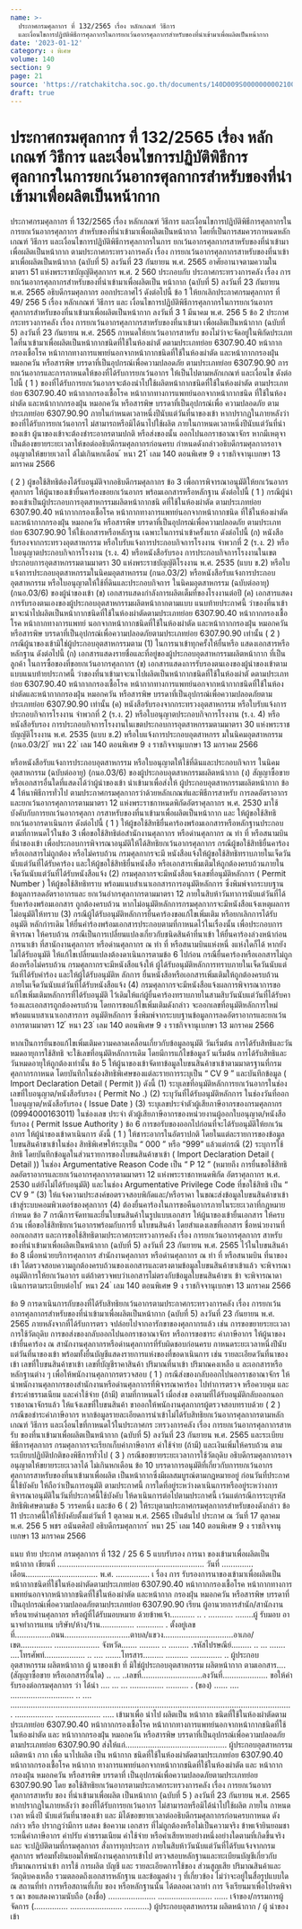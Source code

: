 ```yaml
---
name: >-
  ประกาศกรมศุลกากร ที่ 132/2565 เรื่อง หลักเกณฑ์ วิธีการ
  และเงื่อนไขการปฏิบัติพิธีการศุลกากรในการยกเว้นอากรศุลกากรสำหรับของที่นำเข้ามาเพื่อผลิตเป็นหน้ากาก
date: '2023-01-12'
category: ง พิเศษ
volume: 140
section: 9
page: 21
source: 'https://ratchakitcha.soc.go.th/documents/140D009S0000000002100.pdf'
draft: true
---
```


# ประกาศกรมศุลกากร ที่ 132/2565 เรื่อง หลักเกณฑ์ วิธีการ และเงื่อนไขการปฏิบัติพิธีการศุลกากรในการยกเว้นอากรศุลกากรสำหรับของที่นำเข้ามาเพื่อผลิตเป็นหน้ากาก

ประกาศกรมศุลกากร ที่ 132/2565 เรื่อง หลักเกณฑ์ วิธีการ และเงื่อนไขการปฏิบัติพิธีการศุลกากรในการยกเว้นอากรศุลกากร สำหรับของที่นำเข้ามาเพื่อผลิตเป็นหน้ากาก โดยที่เป็นการสมควรกาหนดหลักเกณฑ์ วิธีการ และเงื่อนไขการปฏิบัติพิธีการศุลกากรในการ ยกเว้นอากรศุลกากรสาหรับของที่นำเข้ามาเพื่อผลิตเป็นหน้ากาก ตามประกาศกระทรวงการคลัง เรื่อง การยกเว้นอากรศุลกากรสาหรับของที่นาเข้ามาเพื่อผลิตเป็นหน้ากาก (ฉบับที่ 5) ลงวันที่ 23 กันยายน พ.ศ. 2565 อาศัยอานาจตามความในมาตรา 51 แห่งพระราชบัญญัติศุลกากร พ.ศ. 2 560 ประกอบกับ ประกาศกระทรวงการคลัง เรื่อง การยกเว้นอากรศุลกากรสำหรับของที่นำเข้ามาเพื่อผลิตเป็น หน้ากาก (ฉบับที่ 5) ลงวันที่ 23 กันยายน พ.ศ. 2565 อธิบดีกรมศุลกากร ออกประกาศไว้ ดังต่อไปนี้ ข้อ 1 ให้ยกเลิกประกาศกรมศุลกากร ที่ 49/ 256 5 เรื่อง หลักเกณฑ์ วิธีการ และ เงื่อนไขการปฏิบัติพิธีการศุลกากรในการยกเว้นอากรศุลกากรสำหรับของที่นาเข้ามาเพื่อผลิตเป็นหน้ากาก ลงวันที่ 3 1 มีนาคม พ.ศ. 256 5 ข้อ 2 ประกาศกระทรวงการคลัง เรื่อง การยกเว้นอากรศุลกากรสาหรับของที่นาเข้ามา เพื่อผลิตเป็นหน้ากาก (ฉบับที่ 5) ลงวันที่ 23 กันยายน พ.ศ. 2565 กาหนดให้ยกเว้นอากรสาหรับ ของไม่ว่าจะจัดอยู่ในพิกัดประเภทใดที่นาเข้ามาเพื่อผลิตเป็นหน้ากากชนิดที่ใช้ในห้องผ่าตั ดตามประเภทย่อย 6307.90.40 หน้ากากกรองเชื้อโรค หน้ากากทางการแพทย์นอกจากหน้ากากชนิดที่ใช้ในห้องผ่าตัด และหน้ากากกรองฝุ่น หมอกควัน หรือสารพิษ บรรดาที่เป็นอุปกรณ์เพื่อความปลอดภัย ตามประเภทย่อย 6307.90.90 การยกเว้นอากรและการกาหนดให้ของที่ได้รับการยกเว้นอากร ให้เป็นไปตามหลักเกณฑ์ และเงื่อนไข ดังต่อไปนี้ ( 1 ) ของที่ได้รับการยกเว้นอากรจะต้องนำไปใช้ผลิตหน้ากากชนิดที่ใช้ในห้องผ่าตัด ตามประเภทย่อย 6307.90.40 หน้ากากกรองเชื้อโรค หน้ากากทางการแพทย์นอกจากหน้ากากชนิด ที่ใช้ในห้องผ่าตัด และหน้ากากกรองฝุ่น หมอกควัน หรือสารพิษ บรรดาที่เป็นอุปกรณ์เพื่อ ความปลอดภัย ตามประเภทย่อย 6307.90.90 ภายในกำหนดเวลาหนึ่งปีนับแต่วันที่นาของเข้า หากปรากฏในภายหลังว่า ของที่ได้รับการยกเว้นอากรไ ม่สามารถหรือมิได้นาไปใช้ผลิต ภายในกาหนดเวลาหนึ่งปีนับแต่วันที่นำของเข้า ผู้นาของเข้าจะต้องชำระอากรตามปกติ หรือส่งของนั้น ออกไปนอกราชอาณาจักร หากมีเหตุจาเป็นต้องขยายระยะเวลาให้ขอต่ออธิบดีกรมศุลกากรก่อนครบ กำหนดดังกล่าวอธิบดีกรมศุลกากรอาจอนุญาตให้ขยายเวลาไ ด้ไม่เกินหกเดือน ้ หนา 21 ่ เลม 140 ตอนพิเศษ 9 ง ราชกิจจานุเบกษา 13 มกราคม 2566

( 2 ) ผู้ขอใช้สิทธิต้องได้รับอนุมัติจากอธิบดีกรมศุลกากร ข้อ 3 เพื่อการพิจารณาอนุมัติให้ยกเว้นอากรศุลกากร ให้ผู้นาของเข้ายื่นคาร้องขอยกเว้นอากร พร้อมเอกสารหรือหลักฐาน ดังต่อไปนี้ ( 1 ) กรณีผู้นำของเข้าเป็นผู้ประกอบการอุตสาหกรรมผลิตหน้ากากชนิ ดที่ใช้ในห้องผ่าตัด ตามประเภทย่อย 6307.90.40 หน้ากากกรองเชื้อโรค หน้ากากทางการแพทย์นอกจากหน้ากากชนิด ที่ใช้ในห้องผ่าตัด และหน้ากากกรองฝุ่น หมอกควัน หรือสารพิษ บรรดาที่เป็นอุปกรณ์เพื่อความปลอดภัย ตามประเภทย่อย 6307.90.90 ให้ใช้เอกสารหรือหลักฐาน เฉพาะในการนำเข้าครั้งแรก ดังต่อไปนี้ (ก) หนังสือรับรองจากกระทรวงอุตสาหกรรม หรือใบรับแจ้งการประกอบกิจการโรงงาน จำพวกที่ 2 (ร.ง. 2) หรือใบอนุญาตประกอบกิจการโรงงาน (ร.ง. 4) หรือหนังสือรับรอง การประกอบกิจการโรงงานในเขตประกอบการอุตสาหกรรมตามมาตรา 30 แห่งพระราชบัญญัติโรงงาน พ.ศ. 2535 (แบบ ข.2) หรือใบแจ้งการประกอบอุตสาหกรรมในนิคมอุตสาหกรรม (กนอ.03/2) หรือหนังสือรับแจ้งการประกอบอุตสาหกรรม หรือใบอนุญาตให้ใช้ที่ดินและประกอบกิจการ ในนิคมอุตสาหกรรม (ฉบับต่ออายุ) (กนอ.03/6) ของผู้นำของเข้า (ข) เอกสารแสดงกำลังการผลิตเต็มที่ของโรงงานต่อปี (ค) เอกสารแสดงการรับรองตนเองของผู้ประกอบอุตสาหกรรมผลิตหน้ากากตามแบบ แนบท้ายประกาศนี้ ว่าของที่นาเข้ามาจะนำไปผลิตเป็นหน้ากากชนิดที่ใช้ในห้องผ่าตัดตามประเภทย่อย 6307.90.40 หน้ากากกรองเชื้อโรค หน้ากากทางการแพทย์ นอกจากหน้ากากชนิดที่ใช้ในห้องผ่าตัด และหน้ากากกรองฝุ่น หมอกควัน หรือสารพิษ บรรดาที่เป็นอุปกรณ์เพื่อความปลอดภัยตามประเภทย่อย 6307.90.90 เท่านั้น ( 2 ) กรณีผู้นาของเข้ามิใช่ผู้ประกอบอุตสาหกรรมตาม (1) ในการนาเข้าทุกครั้งให้ยื่นหรือ แสดงเอกสารหรือหลักฐาน ดังต่อไปนี้ (ก) เอกสารแสดงรายชื่อและที่อยู่ของผู้ประกอบอุตสาหกรรมผลิตหน้ากาก ที่เป็นลูกค้า ในการซื้อของที่ขอยกเว้นอากรศุลกากร (ข) เอกสารแสดงการรับรองตนเองของผู้นำของเข้าตามแบบแนบท้ายประกาศนี้ ว่าของที่นาเข้ามาจะนาไปผลิตเป็นหน้ากากชนิดที่ใช้ในห้องผ่าตั ดตามประเภทย่อย 6307.90.40 หน้ากากกรองเชื้อโรค หน้ากากทางการแพทย์นอกจากหน้ากากชนิดที่ใช้ในห้องผ่าตัดและหน้ากากกรองฝุ่น หมอกควัน หรือสารพิษ บรรดาที่เป็นอุปกรณ์เพื่อความปลอดภัยตามประเภทย่อย 6307.90.90 เท่านั้น (ค) หนังสือรับรองจากกระทรวงอุตสาหกรรม หรือใบรับแจ้งการประกอบกิจการโรงงาน จำพวกที่ 2 (ร.ง. 2) หรือใบอนุญาตประกอบกิจการโรงงาน (ร.ง. 4) หรือหนังสือรับรอง การประกอบกิจการโรงงานในเขตประกอบการอุตสาหกรรมตามมาตรา 30 แห่งพระราชบัญญัติโรงงาน พ.ศ. 2535 (แบบ ข.2) หรือใบแจ้งการประกอบอุตสาหกรร มในนิคมอุตสาหกรรม (กนอ.03/2) ้ หนา 22 ่ เลม 140 ตอนพิเศษ 9 ง ราชกิจจานุเบกษา 13 มกราคม 2566

หรือหนังสือรับแจ้งการประกอบอุตสาหกรรม หรือใบอนุญาตให้ใช้ที่ดินและประกอบกิจการ ในนิคมอุตสาหกรรม (ฉบับต่ออายุ) (กนอ.03/6) ของผู้ประกอบอุตสาหกรรมผลิตหน้ากาก (ง) สัญญาซื้อขายหรือเอกสารอื่นใดที่แสดงได้ว่าผู้นำของเข้า นำเข้ามาเพื่อส่งให้ ผู้ประกอบอุตสาหกรรมผลิตหน้ากาก ข้อ 4 ให้นาพิธีการทั่วไป ตามประกาศกรมศุลกากรว่าด้วยหลักเกณฑ์และพิธีการสาหรับ การลดอัตราอากรและยกเว้นอากรศุลกากรตามมาตรา 12 แห่งพระราชกาหนดพิกัดอัตราศุลกากร พ.ศ. 2530 มาใช้บังคับกับการยกเว้นอากรศุลกา กรสาหรับของที่นาเข้ามาเพื่อผลิตเป็นหน้ากาก และ ให้ผู้ขอใช้สิทธิยกเว้นอากรดาเนินการ ดังต่อไปนี้ ( 1 ) ให้ผู้ขอใช้สิทธิยื่นคาร้องพร้อมเอกสารหรือหลักฐานประกอบตามที่กาหนดไว้ในข้อ 3 เพื่อขอใช้สิทธิต่อสำนักงานศุลกากร หรือด่านศุลกากร ณ ท่า ที่ หรือสนามบิน ที่นำของเข้า เพื่อประกอบการพิจารณาอนุมัติให้ได้สิทธิยกเว้นอากรศุลกากร กรณีผู้ขอใช้สิทธิยื่นคาร้องหรือเอกสารไม่ถูกต้อง หรือไม่ครบถ้วน กรมศุลกากรจะมี หนังสือแจ้งให้ผู้ขอใช้สิทธิทราบภายในเจ็ดวันนับแต่วันที่ได้รับคาร้อง และให้ผู้ขอใช้สิทธิยื่นหนังสือ หรือเอกสารเพิ่มเติมให้ถูกต้องครบถ้วนภายในเจ็ดวันนับแต่วันที่ได้รับหนังสือแจ้ง (2) กรมศุลกากรจะมีหนังสือแจ้งเลขที่อนุมัติหลักการ ( Permit Number ) ให้ผู้ขอใช้สิทธิทราบ พร้อมแนบสำเนาเอกสารการอนุมัติหลักการ ซึ่งพิมพ์จากระบบฐานข้อมูลการลดอัตราอากรและ ยกเว้นอำกรศุลกากรตามมาตรา 12 ภายในสิบห้าวันทาการนับแต่วันที่ได้รับคาร้องพร้อมเอกสาร ถูกต้องครบถ้วน หากไม่อนุมัติหลักการกรมศุลกากรจะมีหนังสือแจ้งเหตุผลการไม่อนุมัติให้ทราบ (3) กรณีผู้ได้รับอนุมัติหลักการยื่นคาร้องขอแก้ไขเพิ่มเติม หรือยกเลิกการได้รับอนุมัติ หลักกำรเดิม ให้ยื่นคำร้องพร้อมเอกสารประกอบตามที่กาหนดไว้ในเรื่องนั้น เพื่อประกอบการพิจารณา ให้ครบถ้วน กรณีเป็นการเปลี่ยนแปลงเกี่ยวกับชนิดสินค้าที่นาเข้า ให้ยื่นคาร้องล่วงหน้าก่อนการนาเข้า ที่สานักงานศุลกากร หรือด่านศุลกากร ณ ท่า ที่ หรือสนามบินแห่งหนึ่ งแห่งใดก็ได้ หากยังไม่ได้รับอนุมัติ ให้แก้ไขเปลี่ยนแปลงต้องดาเนินการตามข้อ 6 ไปก่อน กรณียื่นคาร้องหรือเอกสารไม่ถูกต้องหรือไม่ครบถ้วน กรมศุลกากรจะมีหนังสือแจ้งให้ ผู้ได้รับอนุมัติหลักการทราบภายในเจ็ดวันนับแต่วันที่ได้รับคำร้อง และให้ผู้ได้รับอนุมัติห ลักการ ยื่นหนังสือหรือเอกสารเพิ่มเติมให้ถูกต้องครบถ้วนภายในเจ็ดวันนับแต่วันที่ได้รับหนังสือแจ้ง (4) กรมศุลกากรจะมีหนังสือแจ้งผลการพิจารณาการขอแก้ไขเพิ่มเติมหลักการที่ได้รับอนุมัติ ไว้เดิมให้แก่ผู้ยื่นคาร้องทราบภายในสามสิบวันนับแต่วันที่ได้รับคาร้องและเอกสารถูกต้องครบถ้วน โดยการขอแก้ไขเพิ่มเติมดังกล่าว จะออกเลขที่อนุมัติหลักการใหม่พร้อมแนบสาเนาเอกสารการ อนุมัติหลักการ ซึ่งพิมพ์จากระบบฐานข้อมูลการลดอัตราอากรและยกเว้นอากรตามมาตรา 12 ้ หนา 23 ่ เลม 140 ตอนพิเศษ 9 ง ราชกิจจานุเบกษา 13 มกราคม 2566

หากเป็นการยื่นขอแก้ไขเพิ่มเติมความคลาดเคลื่อนเกี่ยวกับข้อมูลอนุมัติ วันเริ่มต้น การได้รับสิทธิและวันหมดอายุการใช้สิทธิ จะใช้เลขที่อนุมัติหลักการเดิม โดยมีการแก้ไขข้อมูลวั นเริ่มต้น การได้รับสิทธิและวันหมดอายุให้ถูกต้องเท่านั้น ข้อ 5 ให้ผู้นาของเข้าจัดทาข้อมูลใบขนสินค้าขาเข้าตามมาตรฐานที่กรมศุลกากรกาหนด โดยบันทึกในช่องสิทธิพิเศษของแต่ละรายการระบุเป็น “ CV 9 ” และบันทึกข้อมูล ( Import Declaration Detail ( Permit )) ดังนี้ (1) ระบุเลขที่อนุมัติหลักการยกเว้นอากรในช่องเลขที่ใบอนุญาต/หนังสือรับรอง ( Permit No .) (2) ระบุวันที่ได้รับอนุมัติหลักการ ในช่องวันที่ออกใบอนุญาต/หนังสือรับรอง ( Issue Date ) (3) ระบุเลขประจำตัวผู้เสียภาษีอากรของกรมศุลกากร (0994000163011) ในช่องเลข ประจำ ตัวผู้เสียภาษีอากรของหน่วยงานผู้ออกใบอนุญาต/หนังสือรับรอง ( Permit Issue Authority ) ข้อ 6 การขอรับของออกไปก่อนที่จะได้รับอนุมัติให้ยกเว้นอากร ให้ผู้นำของเข้าดาเนินการ ดังนี้ ( 1 ) ให้ชาระอากรในอัตราปกติ โดยในแต่ละรายการของข้อมูลใบขนสินค้าขาเข้าในช่อง สิทธิพิเศษให้ระบุเป็น “ 000 ” หรือ “999” แล้วแต่กรณี (2) ระบุการใช้สิทธิ โดยบันทึกข้อมูลในส่วนรายการของใบขนสินค้าขาเข้า ( Import Declaration Detail ( Detail )) ในช่อง Argumentative Reason Code เป็น “ P 12 ” (หมายถึง การยื่นขอใช้สิทธิลดอัตราอากรและยกเว้นอากรศุลกากรตามมาตรา 12 แห่งพระราชกาหนดพิกัด อัตราศุลกากร พ.ศ. 2530 แต่ยังไม่ได้รับอนุมัติ) และในช่อง Argumentative Privilege Code ที่ขอใช้สิทธิ เป็น “ CV 9 ” (3) ให้แจ้งความประสงค์ขอตรวจสอบพิกัดและ/หรือราคา ในขณะส่งข้อมูลใบขนสินค้าขาเข้า เข้าสู่ระบบคอมพิวเตอร์ของศุลกากร (4) ต้องยื่นคาร้องในการขอคืนอากรภายในระยะเวลาที่กฎหมายกำหนด ข้อ 7 กรณีการจัดทาและยื่นใบขนสินค้าในรูปแบบเอกสาร ให้ผู้นาของเข้ายื่นเอกสาร ให้ครบถ้วน เพื่อขอใช้สิทธิยกเว้นอากรพร้อมกับการยื่ นใบขนสินค้า โดยสำแดงเลขที่เอกสาร ชื่อหน่วยงานที่ออกเอกสาร และการขอใช้สิทธิตามประกาศกระทรวงการคลัง เรื่อง การยกเว้นอากรศุลกากร สาหรับของที่นำเข้ามาเพื่อผลิตเป็นหน้ากาก (ฉบับที่ 5) ลงวันที่ 23 กันยายน พ.ศ. 2565 ไว้ในใบขนสินค้า ข้อ 8 เมื่อหน่วยบริการศุลกากร สำนักงานศุลกากร หรือด่านศุลกากร ณ ท่า ที่ หรือสนามบิน ที่นาของเข้า ได้ตรวจสอบความถูกต้องครบถ้วนของเอกสารและตรงตามข้อมูลใบขนสินค้าขาเข้าแล้ว จะพิจารณาอนุมัติการให้ยกเว้นอากร แต่ถ้าตรวจพบว่าเอกสารไม่ตรงกับข้อมูลใบขนสินค้าขาเ ข้า จะพิจารณาดาเนินการตามระเบียบต่อไป ้ หนา 24 ่ เลม 140 ตอนพิเศษ 9 ง ราชกิจจานุเบกษา 13 มกราคม 2566

ข้อ 9 การดาเนินการกับของที่ได้รับสิทธิยกเว้นอากรตามประกาศกระทรวงการคลัง เรื่อง การยกเว้นอากรศุลกากรสำหรับของที่นำเข้ามาเพื่อผลิตเป็นหน้ากาก (ฉบับที่ 5) ลงวันที่ 23 กันยายน พ.ศ. 2565 ภายหลังจากที่ได้รับการตรว จปล่อยไปจากอารักขาของศุลกากรแล้ว เช่น การขอขยายระยะเวลาการใช้วัตถุดิบ การขอส่งของกลับออกไปนอกราชอาณาจักร หรือการขอชาระ ค่าภาษีอากร ให้ผู้นาของเข้ายื่นคาร้อง ณ สานักงานศุลกากรหรือด่านศุลกากรที่รับผิดชอบก่อนครบ กาหนดระยะเวลาหนึ่งปีนับแต่วันที่นาของเข้า พร้อมทั้งยื่นบัญชีแสดงรายการแห่งของที่ขอดาเนินการ เช่น รายละเอียดวันที่นาของเข้า เลขที่ใบขนสินค้าขาเข้า เลขที่บัญชีราคาสินค้า ปริมาณที่นาเข้า ปริมาณคงเหลือ แ ละเอกสารหรือหลักฐานต่าง ๆ เพื่อให้พนักงานศุลกากรตรวจสอบ ( 1 ) กรณีส่งของกลับออกไปนอกราชอาณาจักร ให้นำพนักงานศุลกากรของสำนักงานหรือด่านศุลกากรที่พิจารณาคาร้อง ไปทำการตรวจ หรือควบคุม และชำระค่าธรรมเนียม และค่าใช้จ่าย (ถ้ามี) ตามที่กาหนดไว้ เมื่อส่งข องตามที่ได้รับอนุมัติกลับออกนอกราชอาณาจักรแล้ว ให้แจ้งเลขที่ใบขนสินค้า ขาออกให้พนักงานศุลกากรผู้ตรวจสอบทราบด้วย ( 2 ) กรณีขอชำระค่าภาษีอากร หากข้อมูลรายละเอียดการนำเข้าไม่ได้รับสิทธิยกเว้นอากรศุลกากรตามหลักเกณฑ์ วิธีการ และเงื่อนไขที่กาหนดไว้ในประกาศกร ะทรวงการคลัง เรื่อง การยกเว้นอากรศุลกากรสาหรับ ของที่นาเข้ามาเพื่อผลิตเป็นหน้ากาก (ฉบับที่ 5) ลงวันที่ 23 กันยายน พ.ศ. 2565 และระเบียบ พิธีการศุลกากร กรมศุลกากรจะเรียกเก็บค่าภาษีอากร ค่าใช้จ่าย (ถ้ามี) และเงินเพิ่มให้ครบถ้วน ตามระเบียบปฏิบัติปกติของพิธีการทั่วไป ( 3 ) กรณีขอขยายระยะเวลาการใช้วัตถุดิบ อธิบดีกรมศุลกากรอาจอนุญาตให้ขยายระยะเวลาได้ ไม่เกินหกเดือน ข้อ 10 บรรดาการอนุมัติที่เกี่ยวกับการยกเว้นอากรศุลกากรสาหรับของที่นาเข้ามาเพื่อผลิต เป็นหน้ากากซึ่งมีผลสมบูรณ์ตามกฎหมายอยู่ ก่อนวันที่ประกาศนี้ใช้บังคับ ให้ถือว่าเป็นการอนุมัติ ตามประกาศนี้ การใดที่อยู่ระหว่างดาเนินการหรืออยู่ระหว่างการพิจารณาอนุมัติในวันที่ประกาศนี้ใช้บังคับ ให้ดาเนินการต่อไปตามประกาศนี้ เว้นแต่กรณีการระบุรหัสสิทธิพิเศษตามข้อ 5 วรรคหนึ่ง และข้อ 6 ( 2) ให้ระบุตามประกาศกรมศุลกากรสำหรับของดังกล่าว ข้อ 11 ประกาศนี้ให้ใช้บังคับตั้งแต่วันที่ 1 ตุลาคม พ.ศ. 2565 เป็นต้นไป ประกาศ ณ วันที่ 17 ตุลาคม พ.ศ. 256 5 พชร อนันตศิลป์ อธิบดีกรมศุลกากร ้ หนา 25 ่ เลม 140 ตอนพิเศษ 9 ง ราชกิจจานุเบกษา 13 มกราคม 2566

แนบ ท้าย ประกาศ กรมศุลกากร ที่ 132 / 25 6 5 แบบรับรอง การนา ของเข้ามาเพื่อผลิตเป็น หน้ากาก เขียนที่ ................................................................. วันที่ .............. เดือน................................ พ.ศ. ............... เ รื่อง การ รับรองการนาของเข้ามาเพื่อผลิตเป็น หน้ากากชนิดที่ใช้ในห้องผ่าตัดตามประเภทย่อย 6307.90.40 หน้ากากกรองเชื้อโรค หน้ากากทางการแพทย์นอกจากหน้ากากชนิดที่ใช้ในห้องผ่าตัด และหน้ากาก กรองฝุ่น หมอกควัน หรือสารพิษ บรรดาที่เป็นอุปกรณ์เพื่อความปลอดภัยตามประเภทย่อย 6307.90.90 เรียน ผู้อานวยการสำนัก/สานักงาน หรือนายด่านศุลกากร หรือผู้ที่ได้รับมอบหมาย ด้วยข้าพเจ้า........... .. . ........... ........ผู้ รับมอบ อานาจทำการแทน บริษัท/ห้าง/ร้าน............... ............ . ตั้งอยู่เลขที่................ถนน.............................ตาบล/แขวง...............................อาเภอ/เขต.............. .................... จังหวัด....... ......... .. ......... .รหัสไปรษณีย์......... .. ... ....... ....โทรศัพท์.................. .. .... .......โทรสาร......... .......... .............. .. ผู้ประกอบอุตสาหกรรม ผลิตหน้ากาก ผู้ นาของเข้า ที่ มิใช่ผู้ประกอบอุตสาหกรรม ผลิตหน้ากาก ตามเอกสาร.... (สัญญาซื้อขาย หรือเอกสารอื่นใด) .. ... ..เลขที่...........................ลงวันที่.................... ขอให้คำรับรองต่อกรมศุลกากร ว่า ได้นำ .... ... ... ............... .......... . (ของ) ...... .... ............................ .. .... ............................................................................................................................. ................. .................... ..... เข้ามาเพื่อ นำไป ผลิตเป็น หน้ากาก ชนิดที่ใช้ในห้องผ่าตัดตามประเภทย่อย 6307.90.40 หน้ากากกรองเชื้อโรค หน้ากากทางการแพทย์นอกจากหน้ากากชนิดที่ใช้ในห้องผ่าตัด และ หน้ากากกรองฝุ่น หมอกควัน หรือสารพิษ บรรดาที่เป็นอุปกรณ์เพื่อความปลอดภัยตามประเภทย่อย 6307.90.90 ส่งให้แก่............................................. ผู้ประกอบอุตสาหกรรมผลิตหน้า กาก เพื่อ นาไปผลิต เป็น หน้ากาก ชนิดที่ใช้ในห้องผ่าตัดตามประเภทย่อย 6307.90.40 หน้ากากกรองเชื้อโรค หน้ากาก ทางการแพทย์นอกจากหน้ากากชนิดที่ใช้ในห้องผ่าตัด และ หน้ากากกรองฝุ่น หมอกควัน หรือสารพิษ บรรดาที่ เป็นอุปกรณ์เพื่อความปลอดภัยตามประเภทย่อย 6307.90.90 โดย ขอใช้สิทธิยกเว้นอากรตามประกาศกระทรวงการคลัง เรื่อง การยกเว้นอากรศุลกากรสาหรับ ของ ที่นำเข้ามาเพื่อผลิต เป็นหน้ากาก (ฉบับที่ 5 ) ลงวันที่ 23 กันยายน พ.ศ. 2565 หากปรากฏในภายหลังว่า ของที่ได้รับการยกเว้นอากร ไม่สามารถหรือมิได้นำไปใช้ผลิต ภายใน กาหนดเวลา หนึ่งปี นับแต่วันที่นาของเข้า และ มิได้ขอขยายเวลาต่ออธิบดีกรมศุลกากรก่อนครบกาหนด ดังกล่าว หรือ ปรากฏว่ามีการ แสดง ข้อความ เอกสาร ที่ไม่ถูกต้องหรือไม่เป็นความจริง ข้าพเจ้ายินยอมชาระหนี้ค่าภาษีอากร ค่าปรับ ค่าธรรมเนียม ค่าใช้จ่าย หรือค่าเสียหายอย่างหนึ่งอย่างใดตามที่เกิดขึ้นจริง และ จะปฏิบัติตามที่กรมศุลกากร สั่งการทุกประการ ภายในสิบห้าวันนับแต่วันที่ได้รับแจ้งจากกรมศุลกากร พร้อมทั้งยินยอมให้พนักงานศุลกากรเข้าไป ตรวจสอบหลักฐานและทะเบียนบัญชีเกี่ยวกับปริมาณการนำเข้า การใช้ การผลิต บัญชี และ รายละเอียดการใช้ของ ส่วนสูญเสีย ปริมาณสินค้าและวัตถุดิบคงเหลือ รวมตลอดถึงเอกสารหลักฐาน และข้อมูลต่าง ๆ ที่เกี่ยวข้อง ไม่ว่าจะอยู่ในสื่อรูปแบบใด ณ สถานที่ทำ การหรือสถานที่เก็บ ของ หรือหลักฐานนั้น ได้ตลอดเวลาทำ การ จึงเรียนมาเพื่อโปรดพิจา ร ณา ขอแสดงความนับถือ (ลงชื่อ) ..................... ........................ ...... เจ้าของ/กรรมการผู้จัดการ (............... ....................... ...........) ผู้ประกอบอุตสาหกรรม ผลิตหน้ากาก / ผู้ นำของเข้า
